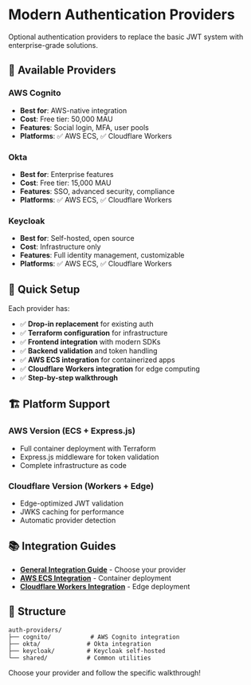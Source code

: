 # Modern Authentication Providers

Optional authentication providers to replace the basic JWT system with enterprise-grade solutions.

## 🔐 Available Providers

### AWS Cognito
- **Best for**: AWS-native integration
- **Cost**: Free tier: 50,000 MAU
- **Features**: Social login, MFA, user pools
- **Platforms**: ✅ AWS ECS, ✅ Cloudflare Workers

### Okta
- **Best for**: Enterprise features
- **Cost**: Free tier: 15,000 MAU
- **Features**: SSO, advanced security, compliance
- **Platforms**: ✅ AWS ECS, ✅ Cloudflare Workers

### Keycloak
- **Best for**: Self-hosted, open source
- **Cost**: Infrastructure only
- **Features**: Full identity management, customizable
- **Platforms**: ✅ AWS ECS, ✅ Cloudflare Workers

## 🚀 Quick Setup

Each provider has:
- ✅ **Drop-in replacement** for existing auth
- ✅ **Terraform configuration** for infrastructure
- ✅ **Frontend integration** with modern SDKs
- ✅ **Backend validation** and token handling
- ✅ **AWS ECS integration** for containerized apps
- ✅ **Cloudflare Workers integration** for edge computing
- ✅ **Step-by-step walkthrough**

## 🏗️ Platform Support

### AWS Version (ECS + Express.js)
- Full container deployment with Terraform
- Express.js middleware for token validation
- Complete infrastructure as code

### Cloudflare Version (Workers + Edge)
- Edge-optimized JWT validation
- JWKS caching for performance
- Automatic provider detection

## 📚 Integration Guides

- **[General Integration Guide](INTEGRATION-GUIDE.md)** - Choose your provider
- **[AWS ECS Integration](../aws-version/SETUP.md)** - Container deployment
- **[Cloudflare Workers Integration](CLOUDFLARE-INTEGRATION.md)** - Edge deployment

## 📁 Structure

```
auth-providers/
├── cognito/           # AWS Cognito integration
├── okta/             # Okta integration  
├── keycloak/         # Keycloak self-hosted
└── shared/           # Common utilities
```

Choose your provider and follow the specific walkthrough!